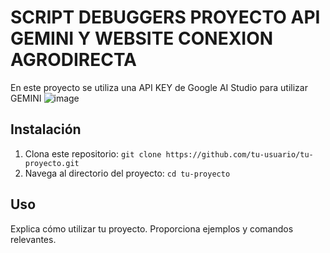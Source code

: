 # SCRIPT DEBUGGERS PROYECTO API GEMINI Y WEBSITE CONEXION AGRODIRECTA

En este proyecto se utiliza una API KEY de Google AI Studio para utilizar GEMINI
![image](https://github.com/AxelXXL/API_IA/assets/95830446/3df7c1ab-c513-4a48-94a2-c3e49dba15af)

## Instalación

1. Clona este repositorio: `git clone https://github.com/tu-usuario/tu-proyecto.git`
2. Navega al directorio del proyecto: `cd tu-proyecto`

## Uso

Explica cómo utilizar tu proyecto. Proporciona ejemplos y comandos relevantes.


